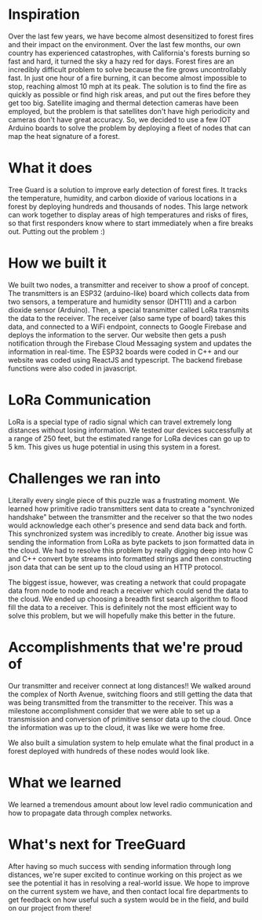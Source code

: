 # Inspiration
Over the last few years, we have become almost desensitized to forest fires and their impact on the environment. Over the last few months, our own country has experienced catastrophes, with California's forests burning so fast and hard, it turned the sky a hazy red for days. Forest fires are an incredibly difficult problem to solve because the fire grows uncontrollably fast. In just one hour of a fire burning, it can become almost impossible to stop, reaching almost 10 mph at its peak. The solution is to find the fire as quickly as possible or find high risk areas, and put out the fires before they get too big. Satellite imaging and thermal detection cameras have been employed, but the problem is that satellites don't have high periodicity and cameras don't have great accuracy. So, we decided to use a few IOT Arduino boards to solve the problem by deploying a fleet of nodes that can map the heat signature of a forest.

# What it does
Tree Guard is a solution to improve early detection of forest fires. It tracks the temperature, humidity, and carbon dioxide of various locations in a forest by deploying hundreds and thousands of nodes. This large network can work together to display areas of high temperatures and risks of fires, so that first responders know where to start immediately when a fire breaks out. Putting out the problem :)

# How we built it
We built two nodes, a transmitter and receiver to show a proof of concept. The transmitters is an ESP32 (arduino-like) board which collects data from two sensors, a temperature and humidity sensor (DHT11) and a carbon dioxide sensor (Arduino). Then, a special transmitter called LoRa transmits the data to the receiver. The receiver (also same type of board) takes this data, and connected to a WiFi endpoint, connects to Google Firebase and deploys the information to the server. Our website then gets a push notification through the Firebase Cloud Messaging system and updates the information in real-time. The ESP32 boards were coded in C++ and our website was coded using ReactJS and typescript. The backend firebase functions were also coded in javascript.

# LoRa Communication 
LoRa is a special type of radio signal which can travel extremely long distances without losing information. We tested our devices successfully at a range of 250 feet, but the estimated range for LoRa devices can go up to 5 km. This gives us huge potential in using this system in a forest.

# Challenges we ran into
Literally every single piece of this puzzle was a frustrating moment. We learned how primitive radio transmitters sent data to create a "synchronized handshake" between the transmitter and the receiver so that the two nodes would acknowledge each other's presence and send data back and forth. This synchronized system was incredibly to create. Another big issue was sending the information from LoRa as byte packets to json formatted data in the cloud. We had to resolve this problem by really digging deep into how C and C++ convert byte streams into formatted strings and then constructing json data that can be sent up to the cloud using an HTTP protocol.

The biggest issue, however, was creating a network that could propagate data from node to node and reach a receiver which could send the data to the cloud. We ended up choosing a breadth first search algorithm to flood fill the data to a receiver. This is definitely not the most efficient way to solve this problem, but we will hopefully make this better in the future.

# Accomplishments that we're proud of
Our transmitter and receiver connect at long distances!! We walked around the complex of North Avenue, switching floors and still getting the data that was being transmitted from the transmitter to the receiver. This was a milestone accomplishment consider that we were able to set up a transmission and conversion of primitive sensor data up to the cloud. Once the information was up to the cloud, it was like we were home free.

We also built a simulation system to help emulate what the final product in a forest deployed with hundreds of these nodes would look like.

# What we learned
We learned a tremendous amount about low level radio communication and how to propagate data through complex networks.

# What's next for TreeGuard
After having so much success with sending information through long distances, we're super excited to continue working on this project as we see the potential it has in resolving a real-world issue. We hope to improve on the current system we have, and then contact local fire departments to get feedback on how useful such a system would be in the field, and build on our project from there!

